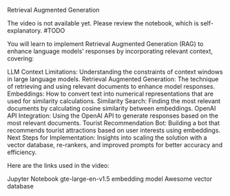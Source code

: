 Retrieval Augmented Generation

The video is not available yet. Please review the notebook, which is self-explanatory. #TODO

You will learn to implement Retrieval Augmented Generation (RAG) to enhance language models’ responses by incorporating relevant context, covering:

LLM Context Limitations: Understanding the constraints of context windows in large language models.
Retrieval Augmented Generation: The technique of retrieving and using relevant documents to enhance model responses.
Embeddings: How to convert text into numerical representations that are used for similarity calculations.
Similarity Search: Finding the most relevant documents by calculating cosine similarity between embeddings.
OpenAI API Integration: Using the OpenAI API to generate responses based on the most relevant documents.
Tourist Recommendation Bot: Building a bot that recommends tourist attractions based on user interests using embeddings.
Next Steps for Implementation: Insights into scaling the solution with a vector database, re-rankers, and improved prompts for better accuracy and efficiency.

Here are the links used in the video:

Jupyter Notebook
gte-large-en-v1.5 embedding model
Awesome vector database